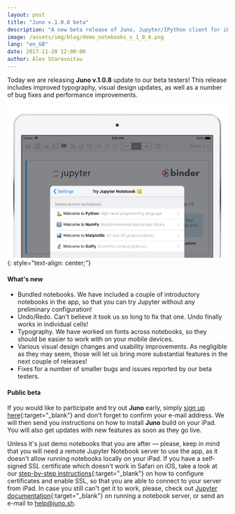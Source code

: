 ```yaml
---
layout: post
title: "Juno v.1.0.8 beta"
description: "A new beta release of Juno, Jupyter/IPython client for iPad."
image: /assets/img/blog/demo_notebooks_v_1_0_6.png
lang: "en_GB"
date: 2017-11-20 12:00:00
author: Alex Staravoitau
---
```


Today we are releasing **Juno v.1.0.8** update to our beta testers! This release includes improved typography, visual design updates, as well as a number of bug fixes and performance improvements. <!--more-->

![Juno demo notebooks](/assets/img/blog/demo_notebooks_v_1_0_6.png)
{: style="text-align: center;"}

#### What's new
* Bundled notebooks. We have included a couple of introductory notebooks in the app, so that you can try Jupyter without any preliminary configuration!
* Undo/Redo. Can't believe it took us so long to fix that one. Undo finally works in individual cells!
* Typography. We have worked on fonts across notebooks, so they should be easier to work with on your mobile devices.
* Various visual design changes and usability improvements. As negligible as they may seem, those will let us bring more substantial features in the next couple of releases!
* Fixes for a number of smaller bugs and issues reported by our beta testers.

#### Public beta
If you would like to participate and try out **Juno** early, simply [sign up here](/#mce-EMAIL){:target="_blank"} and don't forget to confirm your e-mail address. We will then send you instructions on how to install **Juno** build on your iPad. You will also get updates with new features as soon as they go live.

Unless it's just demo notebooks that you are after — please, keep in mind that you will need a remote Jupyter Notebook server to use the app, as it doesn't allow running notebooks locally on your iPad. If you have a self-signed SSL certificate which doesn't work in Safari on iOS, take a look at our [step-by-step instructions](/ssl-self-signed-cert){:target="_blank"} on how to configure certificates and enable SSL, so that you are able to connect to your server from iPad. In case you still can't get it to work, please, check out [Jupyter documentation](http://jupyter-notebook.readthedocs.io/en/latest/public_server.html){:target="_blank"} on running a notebook server, or send an e-mail to [help@juno.sh](mailto:help@juno.sh).
